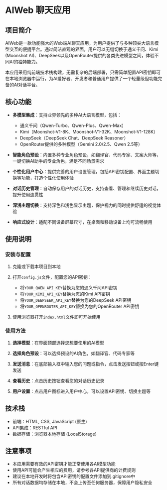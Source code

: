# AIWeb 聊天应用

## 项目简介

AIWeb是一款功能强大的Web端AI聊天应用，为用户提供了与多种顶尖大语言模型交互的便捷平台。通过简洁直观的界面，用户可以无缝切换于通义千问、Kimi (Moonshot AI)、DeepSeek以及OpenRouter提供的各类先进模型之间，体验不同AI的独特能力。

本应用采用纯前端技术栈构建，无需复杂的后端部署，只需简单配置API密钥即可在本地浏览器中运行，为AI爱好者、开发者和普通用户提供了一个轻量级但功能完备的AI对话平台。

## 核心功能

- **多模型集成**：支持业界领先的多种AI大语言模型，包括：
  - 通义千问（Qwen-Turbo、Qwen-Plus、Qwen-Max）
  - Kimi（Moonshot-V1-8K、Moonshot-V1-32K、Moonshot-V1-128K）
  - DeepSeek（DeepSeek Chat、DeepSeek Reasoner）
  - OpenRouter提供的多种模型（Gemini 2.0/2.5、Qwen 2.5等）

- **智能角色预设**：内置多种专业角色预设，如翻译官、代码专家、文案大师等，一键切换AI助手的专业角色，满足不同场景需求

- **个性化用户中心**：提供完善的用户设置管理，包括API密钥配置、界面主题切换等功能，打造个性化使用体验

- **对话历史管理**：自动保存用户的对话历史，支持查看、管理和继续历史对话，提升使用连贯性

- **深浅主题切换**：支持深色和浅色显示主题，保护视力的同时提供舒适的视觉体验

- **响应式设计**：适配不同设备屏幕尺寸，在桌面和移动设备上均可流畅使用

## 使用说明

### 安装与配置

1. 克隆或下载本项目到本地

2. 打开`config.js`文件，配置您的API密钥：
   - 将`YOUR_QWEN_API_KEY`替换为您的通义千问API密钥
   - 将`YOUR_KIMI_API_KEY`替换为您的Kimi API密钥
   - 将`YOUR_DEEPSEEK_API_KEY`替换为您的DeepSeek API密钥
   - 将`YOUR_OPENROUTER_API_KEY`替换为您的OpenRouter API密钥

3. 使用浏览器打开`index.html`文件即可开始使用

### 使用方法

1. **选择模型**：在界面顶部选择您想要使用的AI模型

2. **选择角色预设**：可以选择预设的AI角色，如翻译官、代码专家等

3. **发送消息**：在底部输入框中输入您的问题或指令，点击发送按钮或按Enter键发送

4. **查看历史**：点击历史按钮查看您的对话历史记录

5. **用户设置**：点击用户图标进入用户中心，可以设置API密钥、切换主题等

## 技术栈

- 前端：HTML, CSS, JavaScript (原生)
- API集成：RESTful API
- 数据存储：浏览器本地存储 (LocalStorage)

## 注意事项

- 本应用需要有效的API密钥才能正常使用各AI模型功能
- 使用API可能会产生相应的费用，请参考各API提供商的计费规则
- 建议在本地开发时将包含API密钥的配置文件添加到.gitignore中
- 所有对话数据均存储在本地，不会上传至任何服务器，保障用户隐私安全
